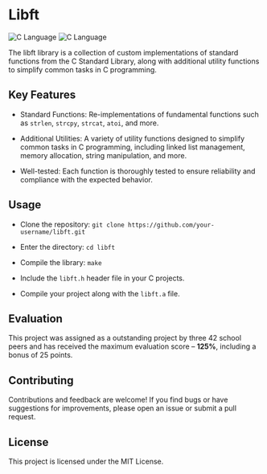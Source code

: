 # Libft

![C Language](https://img.shields.io/badge/C-00599C?style=for-the-badge&logo=c&logoColor=white)
![C Language](https://img.shields.io/badge/Ubuntu-E95420?style=for-the-badge&logo=ubuntu&logoColor=white)

The libft library is a collection of custom implementations of standard functions from the C Standard Library, along with additional utility functions to simplify common tasks in C programming.

## Key Features

- Standard Functions: Re-implementations of fundamental functions such as `strlen`, `strcpy`, `strcat`, `atoi`, and more.

- Additional Utilities: A variety of utility functions designed to simplify common tasks in C programming, including linked list management, memory allocation, string manipulation, and more.

- Well-tested: Each function is thoroughly tested to ensure reliability and compliance with the expected behavior.

## Usage

- Clone the repository: `git clone https://github.com/your-username/libft.git`

- Enter the directory: `cd libft`

- Compile the library: `make`

- Include the `libft.h` header file in your C projects.

- Compile your project along with the `libft.a` file.

## Evaluation

This project was assigned as a outstanding project by three 42 school peers and has received the maximum evaluation score &ndash; **125%**, including a bonus of 25 points.

## Contributing

Contributions and feedback are welcome! If you find bugs or have suggestions for improvements, please open an issue or submit a pull request.

## License

This project is licensed under the MIT License.
